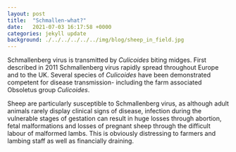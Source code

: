 ```yaml
---
layout: post
title:  "Schmallen-what?"
date:   2021-07-03 16:17:58 +0000
categories: jekyll update
background: ./../../../../../img/blog/sheep_in_field.jpg
---
```


Schmallenberg virus is transmitted by *Culicoides* biting midges. First described in 2011 Schmallenberg virus rapidly spread throughout Europe and to the UK. Several species of *Culicoides* have been demonstrated competent for disease transmission- including the farm associated Obsoletus group *Culicoides*.

Sheep are particularly susceptible to Schmallenberg virus, as although adult animals rarely display clinical signs of disease, infection during the vulnerable stages of gestation can result in huge losses through abortion, fetal malformations and losses of pregnant sheep through the difficult labour of malformed lambs. This is obviously distressing to farmers and lambing staff as well as financially draining.


